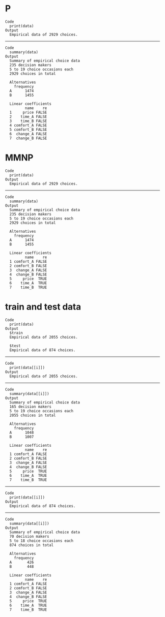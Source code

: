 # P

    Code
      print(data)
    Output
      Empirical data of 2929 choices.

---

    Code
      summary(data)
    Output
      Summary of empirical choice data
      235 decision makers 
      5 to 19 choice occasions each 
      2929 choices in total
      
      Alternatives
        frequency
      A      1474
      B      1455
      
      Linear coefficients
             name    re
      1     price FALSE
      2    time_A FALSE
      3    time_B FALSE
      4 comfort_A FALSE
      5 comfort_B FALSE
      6  change_A FALSE
      7  change_B FALSE

# MMNP

    Code
      print(data)
    Output
      Empirical data of 2929 choices.

---

    Code
      summary(data)
    Output
      Summary of empirical choice data
      235 decision makers 
      5 to 19 choice occasions each 
      2929 choices in total
      
      Alternatives
        frequency
      A      1474
      B      1455
      
      Linear coefficients
             name    re
      1 comfort_A FALSE
      2 comfort_B FALSE
      3  change_A FALSE
      4  change_B FALSE
      5     price  TRUE
      6    time_A  TRUE
      7    time_B  TRUE

# train and test data

    Code
      print(data)
    Output
      $train
      Empirical data of 2055 choices.
      
      $test
      Empirical data of 874 choices.
      

---

    Code
      print(data[[i]])
    Output
      Empirical data of 2055 choices.

---

    Code
      summary(data[[i]])
    Output
      Summary of empirical choice data
      165 decision makers 
      5 to 19 choice occasions each 
      2055 choices in total
      
      Alternatives
        frequency
      A      1048
      B      1007
      
      Linear coefficients
             name    re
      1 comfort_A FALSE
      2 comfort_B FALSE
      3  change_A FALSE
      4  change_B FALSE
      5     price  TRUE
      6    time_A  TRUE
      7    time_B  TRUE

---

    Code
      print(data[[i]])
    Output
      Empirical data of 874 choices.

---

    Code
      summary(data[[i]])
    Output
      Summary of empirical choice data
      70 decision makers 
      5 to 18 choice occasions each 
      874 choices in total
      
      Alternatives
        frequency
      A       426
      B       448
      
      Linear coefficients
             name    re
      1 comfort_A FALSE
      2 comfort_B FALSE
      3  change_A FALSE
      4  change_B FALSE
      5     price  TRUE
      6    time_A  TRUE
      7    time_B  TRUE

